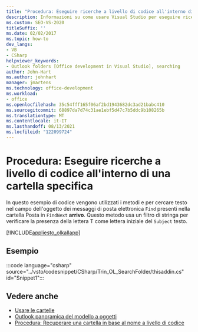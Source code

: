 ```yaml
---
title: "Procedura: Eseguire ricerche a livello di codice all'interno di una cartella specifica"
description: Informazioni su come usare Visual Studio per eseguire ricerche a livello di codice all'interno di una cartella di Microsoft Outlook specifica.
ms.custom: SEO-VS-2020
titleSuffix: ''
ms.date: 02/02/2017
ms.topic: how-to
dev_langs:
- VB
- CSharp
helpviewer_keywords:
- Outlook folders [Office development in Visual Studio], searching
author: John-Hart
ms.author: johnhart
manager: jmartens
ms.technology: office-development
ms.workload:
- office
ms.openlocfilehash: 35c54fff165f06af2bd1943682dc3ad21babc410
ms.sourcegitcommit: 68897da7d74c31ae1ebf5d47c7b5ddc9b108265b
ms.translationtype: MT
ms.contentlocale: it-IT
ms.lasthandoff: 08/13/2021
ms.locfileid: "122099724"
---
```

# <a name="how-to-programmatically-search-within-a-specific-folder"></a>Procedura: Eseguire ricerche a livello di codice all'interno di una cartella specifica
  In questo esempio di codice vengono utilizzati i metodi e per cercare testo nel campo dell'oggetto dei messaggi di posta elettronica `Find` presenti nella cartella Posta in `FindNext` **arrivo**. Questo metodo usa un filtro di stringa per verificare la presenza della lettera T come lettera iniziale del `Subject` testo.

 [!INCLUDE[appliesto_olkallapp](../vsto/includes/appliesto-olkallapp-md.md)]

## <a name="example"></a>Esempio
 :::code language="csharp" source="../vsto/codesnippet/CSharp/Trin_OL_SearchFolder/thisaddin.cs" id="Snippet1":::

## <a name="see-also"></a>Vedere anche
- [Usare le cartelle](../vsto/working-with-folders.md)
- [Outlook panoramica del modello a oggetti](../vsto/outlook-object-model-overview.md)
- [Procedura: Recuperare una cartella in base al nome a livello di codice](../vsto/how-to-programmatically-retrieve-a-folder-by-name.md)
